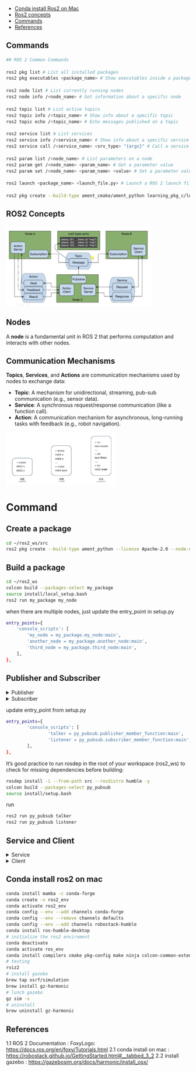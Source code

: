 - [Conda install Ros2 on Mac](#conda-install-ros2-on-mac)
- [Ros2 concepts](#ros2-concepts)
- [Commands](#commands)
- [References](#references)

## Commands
```bash
## ROS 2 Common Commands

ros2 pkg list # List all installed packages
ros2 pkg executables <package_name> # Show executables inside a package

ros2 node list # List currently running nodes
ros2 node info /<node_name> # Get information about a specific node

ros2 topic list # List active topics
ros2 topic info /<topic_name> # Show info about a specific topic
ros2 topic echo /<topic_name> # Echo messages published on a topic

ros2 service list # List services
ros2 service info /<service_name> # Show info about a specific service
ros2 service call /<service_name> <srv_type> "{args}" # Call a service

ros2 param list /<node_name> # List parameters on a node
ros2 param get /<node_name> <param_name> # Get a parameter value
ros2 param set /<node_name> <param_name> <value> # Set a parameter value

ros2 launch <package_name> <launch_file.py> # Launch a ROS 2 launch file

ros2 pkg create --build-type ament_cmake/ament_python learning_pkg_c/learning_pkg_py # create pkg
```


## ROS2 Concepts

###
<img src="./images/Screenshot%202025-05-07%20at%2017.39.37.png" alt="ROS2 Concepts" width="400"/>

## Nodes
A **node** is a fundamental unit in ROS 2 that performs computation and interacts with other nodes.

## Communication Mechanisms
**Topics**, **Services**, and **Actions** are communication mechanisms used by nodes to exchange data:

- **Topic**: A mechanism for unidirectional, streaming, pub-sub communication (e.g., sensor data).
- **Service**: A synchronous request/response communication (like a function call).
- **Action**: A communication mechanism for asynchronous, long-running tasks with feedback (e.g., robot navigation).
<img src='./images/Screenshot 2025-05-07 at 17.40.22.png' width='300'/>

# Command 
## Create a package
```bash
cd ~/ros2_ws/src
ros2 pkg create --build-type ament_python --license Apache-2.0 --node-name my_node my_package
```
## Build a package
```bash
cd ~/ros2_ws
colcon build --packages-select my_package
source install/local_setup.bash
ros2 run my_package my_node
```
when there are multiple nodes, just update the entry_point in setup.py
```bash 
entry_points={
    'console_scripts': [
        'my_node = my_package.my_node:main',
        'another_node = my_package.another_node:main',
        'third_node = my_package.third_node:main',
    ],
},
```

## Publisher and Subscriber
<details>
<summary> Publisher </summary>

```bash
import rclpy
from rclpy.node import Node

from std_msgs.msg import String


class MinimalPublisher(Node):

    def __init__(self):
        super().__init__('minimal_publisher')
        self.publisher_ = self.create_publisher(String, 'topic', 10)
        timer_period = 0.5  # seconds
        self.timer = self.create_timer(timer_period, self.timer_callback)
        self.i = 0

    def timer_callback(self):
        msg = String()
        msg.data = 'Hello World: %d' % self.i
        self.publisher_.publish(msg)
        self.get_logger().info('Publishing: "%s"' % msg.data)
        self.i += 1


def main(args=None):
    rclpy.init(args=args)

    minimal_publisher = MinimalPublisher()

    rclpy.spin(minimal_publisher)

    # Destroy the node explicitly
    # (optional - otherwise it will be done automatically
    # when the garbage collector destroys the node object)
    minimal_publisher.destroy_node()
    rclpy.shutdown()


if __name__ == '__main__':
    main()
```
</details>

<details>
<summary> Subscriber </summary>

```bash

import rclpy
from rclpy.node import Node

from std_msgs.msg import String


class MinimalSubscriber(Node):

    def __init__(self):
        super().__init__('minimal_subscriber')
        self.subscription = self.create_subscription(
            String,
            'topic',
            self.listener_callback,
            10)
        self.subscription  # prevent unused variable warning

    def listener_callback(self, msg):
        self.get_logger().info('I heard: "%s"' % msg.data)


def main(args=None):
    rclpy.init(args=args)

    minimal_subscriber = MinimalSubscriber()

    rclpy.spin(minimal_subscriber)

    # Destroy the node explicitly
    # (optional - otherwise it will be done automatically
    # when the garbage collector destroys the node object)
    minimal_subscriber.destroy_node()
    rclpy.shutdown()


if __name__ == '__main__':
    main()
```

</details>

update entry_point from setup.py

```bash
entry_points={
        'console_scripts': [
                'talker = py_pubsub.publisher_member_function:main',
                'listener = py_pubsub.subscriber_member_function:main',
        ],
},
```
It’s good practice to run rosdep in the root of your workspace (ros2_ws) to check for missing dependencies before building:
```bash
rosdep install -i --from-path src --rosdistro humble -y
colcon build --packages-select py_pubsub
source install/setup.bash
```
run
```bash
ros2 run py_pubsub talker
ros2 run py_pubsub listener
```

## Service and Client
<details>
<summary> Service </summary>

```bash
from example_interfaces.srv import AddTwoInts

import rclpy
from rclpy.node import Node


class MinimalService(Node):

    def __init__(self):
        super().__init__('minimal_service')
        self.srv = self.create_service(AddTwoInts, 'add_two_ints', self.add_two_ints_callback)

    def add_two_ints_callback(self, request, response):
        response.sum = request.a + request.b
        self.get_logger().info('Incoming request\na: %d b: %d' % (request.a, request.b))

        return response


def main():
    rclpy.init()

    minimal_service = MinimalService()

    rclpy.spin(minimal_service)

    rclpy.shutdown()


if __name__ == '__main__':
    main()
```
</details>

<details>
<summary> Client </summary>

```bash
import sys

from example_interfaces.srv import AddTwoInts
import rclpy
from rclpy.node import Node


class MinimalClientAsync(Node):

    def __init__(self):
        super().__init__('minimal_client_async')
        self.cli = self.create_client(AddTwoInts, 'add_two_ints')
        while not self.cli.wait_for_service(timeout_sec=1.0):
            self.get_logger().info('service not available, waiting again...')
        self.req = AddTwoInts.Request()

    def send_request(self, a, b):
        self.req.a = a
        self.req.b = b
        return self.cli.call_async(self.req)


def main():
    rclpy.init()

    minimal_client = MinimalClientAsync()
    future = minimal_client.send_request(int(sys.argv[1]), int(sys.argv[2]))
    rclpy.spin_until_future_complete(minimal_client, future)
    response = future.result()
    minimal_client.get_logger().info(
        'Result of add_two_ints: for %d + %d = %d' %
        (int(sys.argv[1]), int(sys.argv[2]), response.sum))

    minimal_client.destroy_node()
    rclpy.shutdown()


if __name__ == '__main__':
    main()
```
</details>


## Conda install ros2 on mac
```bash
conda install mamba -c conda-forge
conda create -n ros2_env
conda activate ros2_env
conda config --env --add channels conda-forge
conda config --env --remove channels defaults
conda config --env --add channels robostack-humble
conda install ros-humble-desktop
# initialize the ros2 enviroment
conda deactivate
conda activate ros_env
conda install compilers cmake pkg-config make ninja colcon-common-extensions catkin_tools rosdep
# testing
rviz2
# install gazebo
brew tap osrf/simulation
brew install gz-harmonic
# lunch gazebo
gz sim -s
# uninstall 
brew uninstall gz-harmonic
```

## 
## References
1.1 ROS 2 Documentation : FoxyLogo: https://docs.ros.org/en/foxy/Tutorials.html
2.1 conda install on mac : https://robostack.github.io/GettingStarted.html#__tabbed_3_2
2.2 install gazebo : https://gazebosim.org/docs/harmonic/install_osx/
